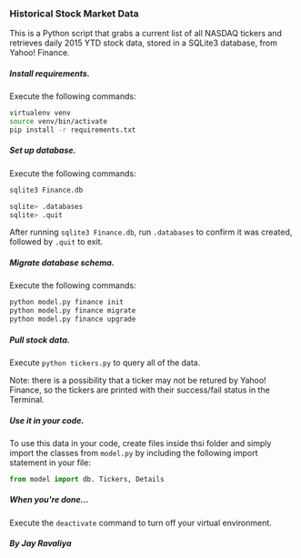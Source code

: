 ### Historical Stock Market Data

This is a Python script that grabs a current list of all NASDAQ tickers and retrieves daily 2015 YTD stock data, stored in a SQLite3 database, from Yahoo! Finance.

##### Install requirements.
Execute the following commands:

```bash
virtualenv venv
source venv/bin/activate
pip install -r requirements.txt
```

##### Set up database.
Execute the following commands:  

```bash
sqlite3 Finance.db

sqlite> .databases
sqlite> .quit
```

After running `sqlite3 Finance.db`, run `.databases` to confirm it was created, followed by `.quit` to exit.

##### Migrate database schema.
Execute the following commands:

```bash
python model.py finance init
python model.py finance migrate
python model.py finance upgrade
```

##### Pull stock data.
Execute `python tickers.py` to query all of the data.

Note: there is a possibility that a ticker may not be retured by Yahoo! Finance, so the tickers are printed with their success/fail status in the Terminal.

##### Use it in your code.
To use this data in your code, create files inside thsi folder and simply import the classes from `model.py` by including the following import statement in your file:

```python
from model import db. Tickers, Details
```

##### When you're done...
Execute the `deactivate` command to turn off your virtual environment.

##### By Jay Ravaliya
